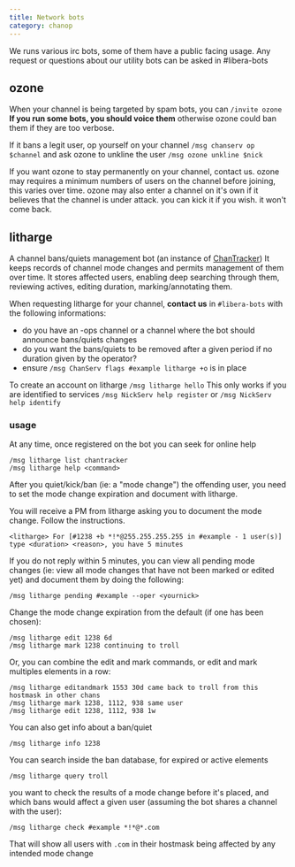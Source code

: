 ```yaml
---
title: Network bots
category: chanop
---
```


We runs various irc bots, some of them have a public facing usage.
Any request or questions about our utility bots can be asked in #libera-bots

## ozone

When your channel is being targeted by spam bots, you can `/invite ozone`
**If you run some bots, you should voice them** otherwise ozone could ban them if they are too verbose.

If it bans a legit user, op yourself on your channel `/msg chanserv op $channel` and ask ozone to unkline the  user `/msg ozone unkline $nick`

If you want ozone to stay permanently on your channel, contact us.
ozone may requires a minimum numbers of users on the channel before joining, this varies over time.
ozone may also enter a channel on it's own if it believes that the channel is under attack.
you can kick it if you wish. it won't come back.

## litharge

A channel bans/quiets management bot (an instance of [ChanTracker](https://github.com/ncoevoet/ChanTracker))
It keeps records of channel mode changes and permits management of them over time. 
It stores affected users, enabling deep searching through them, reviewing actives, editing duration, marking/annotating them.

When requesting litharge for your channel, **contact us** in `#libera-bots` with the following informations:
- do you have an -ops channel or a channel where the bot should announce bans/quiets changes
- do you want the bans/quiets to be removed after a given period if no duration given by the operator?
- ensure `/msg ChanServ flags #example litharge +o` is in place

To create an account on litharge `/msg litharge hello`
This only works if you are identified to services `/msg NickServ help register` or `/msg NickServ help identify`

### usage

At any time, once registered on the bot you can seek for online help

    /msg litharge list chantracker
    /msg litharge help <command>

After you quiet/kick/ban (ie: a "mode change") the offending user, you need to set the mode change expiration and document with litharge.

You will receive a PM from litharge asking you to document the mode change. Follow the instructions.

    <litharge> For [#1238 +b *!*@255.255.255.255 in #example - 1 user(s)] type <duration> <reason>, you have 5 minutes

If you do not reply within 5 minutes, you can view all pending mode changes (ie: view all mode changes that have not been marked or edited yet) and document them by doing the following: 

    /msg litharge pending #example --oper <yournick>

Change the mode change expiration from the default (if one has been chosen):
 
    /msg litharge edit 1238 6d
    /msg litharge mark 1238 continuing to troll

Or, you can combine the edit and mark commands, or edit and mark multiples elements in a row: 

    /msg litharge editandmark 1553 30d came back to troll from this hostmask in other chans
    /msg litharge mark 1238, 1112, 938 same user
    /msg litharge edit 1238, 1112, 938 1w
    
You can also get info about a ban/quiet

    /msg litharge info 1238
    
You can search inside the ban database, for expired or active elements

    /msg litharge query troll
    
you want to check the results of a mode change before it's placed, and which bans would affect a given user (assuming the bot shares a channel with the user): 

    /msg litharge check #example *!*@*.com

That will show all users with `.com` in their hostmask being affected by any intended mode change 
